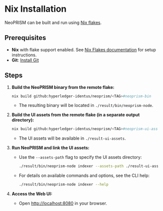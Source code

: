 # Nix Installation

NeoPRISM can be built and run using [Nix flakes](https://nixos.wiki/wiki/Flakes).

## Prerequisites

- **Nix** with flake support enabled. See [Nix Flakes documentation](https://nixos.wiki/wiki/Flakes) for setup instructions.
- **Git**: [Install Git](https://git-scm.com/downloads)

## Steps

1. **Build the NeoPRISM binary from the remote flake:**
   ```bash
   nix build github:hyperledger-identus/neoprism/<TAG>#neoprism-bin
   ```
   - The resulting binary will be located in `./result/bin/neoprism-node`.

2. **Build the UI assets from the remote flake (in a separate output directory):**
   ```bash
   nix build github:hyperledger-identus/neoprism/<TAG>#neoprism-ui-assets -o ./result-ui-assets
   ```
   - The UI assets will be available in `./result-ui-assets`.

3. **Run NeoPRISM and link the UI assets:**
   - Use the `--assets-path` flag to specify the UI assets directory:
     ```bash
     ./result/bin/neoprism-node indexer --assets-path ./result-ui-assets/assets [options]
     ```
   - For details on available commands and options, see the CLI help:
     ```bash
     ./result/bin/neoprism-node indexer --help
     ```

4. **Access the Web UI:**
   - Open [http://localhost:8080](http://localhost:8080) in your browser.
